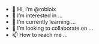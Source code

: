 - 👋 Hi, I’m @robloix
- 👀 I’m interested in ...
- 🌱 I’m currently learning ...
- 💞️ I’m looking to collaborate on ...
- 📫 How to reach me ...

<!---
robloix/robloix is a ✨ special ✨ repository because its `README.md` (this file) appears on your GitHub profile.
You can click the Preview link to take a look at your changes.
--->

